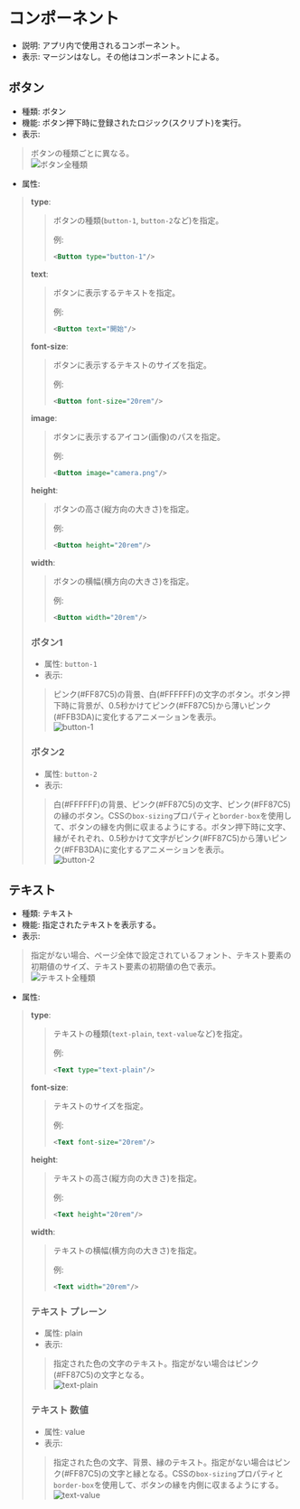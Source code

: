 # コンポーネント
- 説明: アプリ内で使用されるコンポーネント。
- 表示: マージンはなし。その他はコンポーネントによる。

## ボタン
- 種類: ボタン
- 機能: ボタン押下時に登録されたロジック(スクリプト)を実行。
- 表示: 
> ボタンの種類ごとに異なる。  
> ![ボタン全種類](button-all.png)
- 属性:
> **type**:
> > ボタンの種類(`button-1`, `button-2`など)を指定。
> > 
> > 例:
> > ```xml
> > <Button type="button-1"/>
> > ```
> 
> **text**:
> > ボタンに表示するテキストを指定。
> > 
> > 例:
> > ```xml
> > <Button text="開始"/>
> > ```
> 
> **font-size**:
> > ボタンに表示するテキストのサイズを指定。
> > 
> > 例:
> > ```xml
> > <Button font-size="20rem"/>
> > ```
> 
> **image**:
> > ボタンに表示するアイコン(画像)のパスを指定。
> > 
> > 例:
> > ```xml
> > <Button image="camera.png"/>
> > ```
> 
> **height**:
> > ボタンの高さ(縦方向の大きさ)を指定。
> > 
> > 例:
> > ```xml
> > <Button height="20rem"/>
> > ```
> 
> **width**:
> > ボタンの横幅(横方向の大きさ)を指定。
> > 
> > 例:
> > ```xml
> > <Button width="20rem"/>
> > ```
> 
> ### ボタン1
> - 属性: `button-1`
> - 表示:
> > ピンク(#FF87C5)の背景、白(#FFFFFF)の文字のボタン。ボタン押下時に背景が、0.5秒かけてピンク(#FF87C5)から薄いピンク(#FFB3DA)に変化するアニメーションを表示。  
> > ![button-1](button-1.png)
>
> ### ボタン2
> - 属性: `button-2`
> - 表示:
> > 白(#FFFFFF)の背景、ピンク(#FF87C5)の文字、ピンク(#FF87C5)の縁のボタン。CSSの`box-sizing`プロパティと`border-box`を使用して、ボタンの縁を内側に収まるようにする。ボタン押下時に文字、縁がそれぞれ、0.5秒かけて文字がピンク(#FF87C5)から薄いピンク(#FFB3DA)に変化するアニメーションを表示。  
> > ![button-2](button-2.png)

## テキスト
- 種類: テキスト
- 機能: 指定されたテキストを表示する。
- 表示:
> 指定がない場合、ページ全体で設定されているフォント、テキスト要素の初期値のサイズ、テキスト要素の初期値の色で表示。  
> ![テキスト全種類](text-all.png)
- 属性:
> **type**:
> > テキストの種類(`text-plain`, `text-value`など)を指定。
> > 
> > 例:
> > ```xml
> > <Text type="text-plain"/>
> > ```
> 
> **font-size**:
> > テキストのサイズを指定。
> > 
> > 例:
> > ```xml
> > <Text font-size="20rem"/>
> > ```
>
> **height**:
> > テキストの高さ(縦方向の大きさ)を指定。
> > 
> > 例:
> > ```xml
> > <Text height="20rem"/>
> > ```
>
> **width**:
> > テキストの横幅(横方向の大きさ)を指定。
> > 
> > 例:
> > ```xml
> > <Text width="20rem"/>
> > ```
> 
> ### テキスト プレーン
> - 属性: plain
> - 表示:
> > 指定された色の文字のテキスト。指定がない場合はピンク(#FF87C5)の文字となる。  
> > ![text-plain](text-plain.png)
> 
> ### テキスト 数値
> - 属性: value
> - 表示:
> > 指定された色の文字、背景、縁のテキスト。指定がない場合はピンク(#FF87C5)の文字と縁となる。CSSの`box-sizing`プロパティと`border-box`を使用して、ボタンの縁を内側に収まるようにする。  
> > ![text-value](text-value.png)